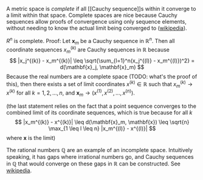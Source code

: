 A metric space is _complete_ if all [[Cauchy sequence]]s within it
converge to a limit within that space.
Complete spaces are nice because Cauchy sequences allow
proofs of convergence using only sequence elements,
without needing to know the actual limit being converged to
([wikipedia](https://en.wikipedia.org/wiki/Cauchy_sequence)).

$R^n$ is complete.
Proof:
Let $\mathbf{x}_m$ be a Cauchy sequence in $\mathbb{R}^n$.
Then all coordinate sequences $x_m^{(k)}$ are Cauchy sequences in $\mathbb{R}$
because
$$
|x_j^{(k)} - x_m^{(k)}| \leq
\sqrt{\sum_{l=1}^n(x_j^{(l)} - x_m^{(l)})^2}
= d(\mathbf{x}_j, \mathbf{x}_m)
$$
Because the real numbers are a complete space
(TODO: what's the proof of this),
then there exists a set of limit coordinates $x^{(k)} \in \mathbb{R}$ 
such that $x_m^{(k)} \rightarrow x^{(k)}$ for all $k = 1,2,\dots,n$,
and $\mathbf{x}_m \rightarrow (x^{(1)}, x^{(2)}, \dots, x^{(n)})$.

(the last statement relies on the fact that a point sequence
converges to the combined limit of its coordinate sequences,
which is true because for all $k$
$$
|x_m^{(k)} - x^{(k)}|
\leq d(\mathbf{x}_m, \mathbf{x})
\leq \sqrt{n} \max_{1 \leq l \leq n} |x_m^{(l)} - x^{(l)}|
$$
where $\mathbf{x}$ is the limit)

The rational numbers $\mathbb{Q}$ are an example of an incomplete space.
Intuitively speaking, it has gaps where irrational numbers go,
and Cauchy sequences in $\mathbb{Q}$ that would converge on these gaps in $\mathbb{R}$
can be constructed. See [wikipedia](https://en.wikipedia.org/wiki/Complete_metric_space).